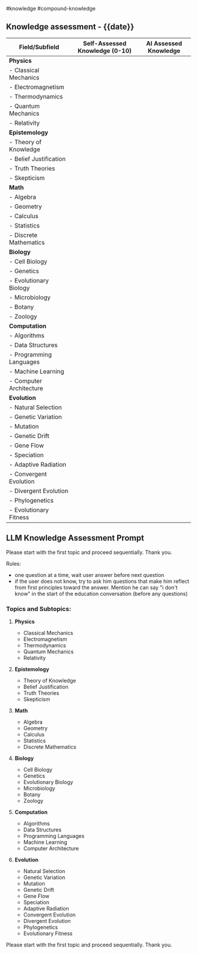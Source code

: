 
#knowledge #compound-knowledge 

## Knowledge assessment - {{date}}

| Field/Subfield          | Self-Assessed Knowledge (0-10) | AI Assessed Knowledge |
| ----------------------- | ------------------------------ | --------------------- |
| **Physics**             |                                |                       |
| - Classical Mechanics   |                                |                       |
| - Electromagnetism      |                                |                       |
| - Thermodynamics        |                                |                       |
| - Quantum Mechanics     |                                |                       |
| - Relativity            |                                |                       |
| **Epistemology**        |                                |                       |
| - Theory of Knowledge   |                                |                       |
| - Belief Justification  |                                |                       |
| - Truth Theories        |                                |                       |
| - Skepticism            |                                |                       |
| **Math**                |                                |                       |
| - Algebra               |                                |                       |
| - Geometry              |                                |                       |
| - Calculus              |                                |                       |
| - Statistics            |                                |                       |
| - Discrete Mathematics  |                                |                       |
| **Biology**             |                                |                       |
| - Cell Biology          |                                |                       |
| - Genetics              |                                |                       |
| - Evolutionary Biology  |                                |                       |
| - Microbiology          |                                |                       |
| - Botany                |                                |                       |
| - Zoology               |                                |                       |
| **Computation**         |                                |                       |
| - Algorithms            |                                |                       |
| - Data Structures       |                                |                       |
| - Programming Languages |                                |                       |
| - Machine Learning      |                                |                       |
| - Computer Architecture |                                |                       |
| **Evolution**           |                                |                       |
| - Natural Selection     |                                |                       |
| - Genetic Variation     |                                |                       |
| - Mutation              |                                |                       |
| - Genetic Drift         |                                |                       |
| - Gene Flow             |                                |                       |
| - Speciation            |                                |                       |
| - Adaptive Radiation    |                                |                       |
| - Convergent Evolution  |                                |                       |
| - Divergent Evolution   |                                |                       |
| - Phylogenetics         |                                |                       |
| - Evolutionary Fitness  |                                |                       |

## LLM Knowledge Assessment Prompt

Please start with the first topic and proceed sequentially. Thank you.

Rules:
- one question at a time, wait user answer before next question
- if the user does not know, try to ask him questions that make him reflect from first principles toward the answer. Mention he can say "i don't know" in the start of the education conversation (before any questions)

### Topics and Subtopics:
1. **Physics**
   - Classical Mechanics
   - Electromagnetism
   - Thermodynamics
   - Quantum Mechanics
   - Relativity

2. **Epistemology**
   - Theory of Knowledge
   - Belief Justification
   - Truth Theories
   - Skepticism

3. **Math**
   - Algebra
   - Geometry
   - Calculus
   - Statistics
   - Discrete Mathematics

4. **Biology**
   - Cell Biology
   - Genetics
   - Evolutionary Biology
   - Microbiology
   - Botany
   - Zoology

5. **Computation**
   - Algorithms
   - Data Structures
   - Programming Languages
   - Machine Learning
   - Computer Architecture

6. **Evolution**
   - Natural Selection
   - Genetic Variation
   - Mutation
   - Genetic Drift
   - Gene Flow
   - Speciation
   - Adaptive Radiation
   - Convergent Evolution
   - Divergent Evolution
   - Phylogenetics
   - Evolutionary Fitness

Please start with the first topic and proceed sequentially. Thank you.
